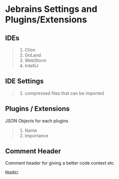 # Jebrains Settings and Plugins/Extensions

## IDEs
> 1. Clion
> 2. GoLand
> 3. WebStorm
> 4. IntelliJ

## IDE Settings
> 1. compressed files that can be imported

## Plugins / Extensions
JSON Objects for each plugins
> 1. Name
> 2. Importance

## Comment Header
Comment header for giving a better code context etc

[`Header`](./comment-header.md)
